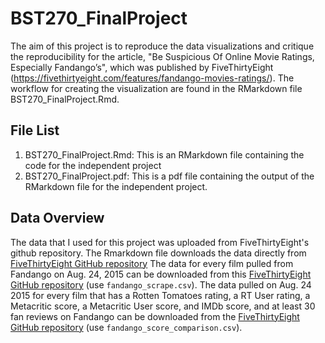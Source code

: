 # BST270_FinalProject


The aim of this project is to reproduce the data visualizations and critique the reproducibility for the article, "Be Suspicious Of Online Movie Ratings, Especially Fandango’s", which was published by FiveThirtyEight (https://fivethirtyeight.com/features/fandango-movies-ratings/).
The workflow for creating the visualization are found in the RMarkdown file BST270_FinalProject.Rmd.

## File List
1) BST270_FinalProject.Rmd: This is an RMarkdown file containing the code for the independent project
2) BST270_FinalProject.pdf: This is a pdf file containing the output of the RMarkdown file for the independent project.

## Data Overview
The data that I used for this project was uploaded from FiveThirtyEight's github repository. 
The Rmarkdown file downloads the data directly from [FiveThirtyEight GitHub repository](https://github.com/fivethirtyeight/data/tree/master/fandango)
The data for every film pulled from Fandango on Aug. 24, 2015 can be downloaded from this [FiveThirtyEight GitHub repository](https://github.com/fivethirtyeight/data/tree/master/fandango) (use `fandango_scrape.csv`). 
The data pulled on Aug. 24 2015 for every film that has a Rotten Tomatoes rating, a RT User rating, a Metacritic score, a Metacritic User score, and IMDb score, and at least 30 fan reviews on Fandango can be downloaded from the [FiveThirtyEight GitHub repository](https://github.com/fivethirtyeight/data/tree/master/fandango) (use `fandango_score_comparison.csv`).
